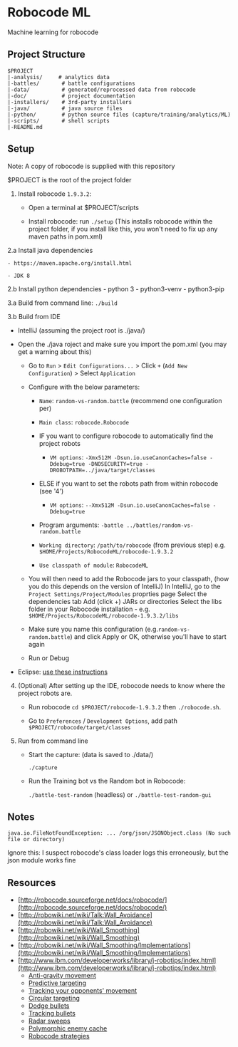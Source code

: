 # Robocode ML

Machine learning for robocode

## Project Structure

```
$PROJECT
|-analysis/     # analytics data
|-battles/       # battle configurations
|-data/          # generated/reprocessed data from robocode
|-doc/           # project documentation
|-installers/    # 3rd-party installers
|-java/          # java source files
|-python/        # python source files (capture/training/analytics/ML)
|-scripts/       # shell scripts
|-README.md
```

## Setup

Note:
A copy of robocode is supplied with this repository

$PROJECT is the root of the project folder

1. Install robocode `1.9.3.2`:

    - Open a terminal at $PROJECT/scripts

    - Install robocode: run `./setup` (This installs robocode within the project folder, if you install like this, you won't need to fix up any maven paths in pom.xml)

2.a Install java dependencies

    - https://maven.apache.org/install.html

    - JDK 8

2.b Install python dependencies
    - python 3
    - python3-venv
    - python3-pip

3.a Build from command line: `./build`

3.b Build from IDE

- IntelliJ (assuming the project root is ./java/)

- Open the ./java roject and make sure you import the pom.xml (you may get a warning about this)

    - Go to `Run` > `Edit Configurations...` > Click `+` (`Add New Configuration`) > Select `Application`

    - Configure with the below parameters:

        - `Name`: `random-vs-random.battle` (recommend one configuration per)

        - `Main class`: `robocode.Robocode`

        - IF you want to configure robocode to automatically find the project robots

            - `VM options`: `-Xmx512M -Dsun.io.useCanonCaches=false -Ddebug=true -DNOSECURITY=true -DROBOTPATH=../java/target/classes`

        - ELSE if you want to set the robots path from within robocode (see '4')

            - `VM options`: `--Xmx512M -Dsun.io.useCanonCaches=false -Ddebug=true`

        - Program arguments: `-battle ../battles/random-vs-random.battle`

        - `Working directory`: `/path/to/robocode` (from previous step)
              e.g. `$HOME/Projects/RobocodeML/robocode-1.9.3.2`

        - `Use classpath of module`: `RobocodeML`

    - You will then need to add the Robocode jars to your classpath, (how you do this depends on the version of IntelliJ)
    In IntelliJ, go to the `Project Settings/Project/Modules` proprties page
    Select the dependencies tab
    Add (click +) JARs or directories
    Select the libs folder in your Robocode installation - e.g. `$HOME/Projects/RobocodeML/robocode-1.9.3.2/libs`

    - Make sure you name this configuration (e.g.`random-vs-random.battle`) and click Apply or OK, otherwise you'll have to start again

    - Run or Debug

- Eclipse: [use these instructions](http://robowiki.net/wiki/Robocode/Running_from_Eclipse)


4. (Optional) After setting up the IDE, robocode needs to know where the project robots are.

   - Run robocode
    `cd $PROJECT/robocode-1.9.3.2` then `./robocode.sh`.

   - Go to `Preferences` / `Development Options`, add path `$PROJECT/robocode/target/classes`

5. Run from command line

    - Start the capture: (data is saved to ./data/)

        `./capture`

    - Run the Training bot vs the Random bot in Robocode:

        `./battle-test-random` (headless) or `./battle-test-random-gui`

## Notes

`java.io.FileNotFoundException: ... /org/json/JSONObject.class (No such file or directory)`

Ignore this: I suspect robocode's class loader logs this erroneously, but the json module works fine

## Resources

- [http://robocode.sourceforge.net/docs/robocode/](http://robocode.sourceforge.net/docs/robocode/)
- [http://robowiki.net/wiki/Talk:Wall_Avoidance](http://robowiki.net/wiki/Talk:Wall_Avoidance)
- [http://robowiki.net/wiki/Wall_Smoothing](http://robowiki.net/wiki/Wall_Smoothing)
- [http://robowiki.net/wiki/Wall_Smoothing/Implementations](http://robowiki.net/wiki/Wall_Smoothing/Implementations)
- [http://www.ibm.com/developerworks/library/j-robotips/index.html](http://www.ibm.com/developerworks/library/j-robotips/index.html)
  - [Anti-gravity movement](http://www.ibm.com/developerworks/library/j-antigrav/index.html)
  - [Predictive targeting](http://www.ibm.com/developerworks/library/j-pred-targeting/index.html)
  - [Tracking your opponents' movement](http://www.ibm.com/developerworks/java/library/j-movement/index.html)
  - [Circular targeting](http://www.ibm.com/developerworks/library/j-circular/index.html)
  - [Dodge bullets](http://www.ibm.com/developerworks/library/j-dodge/index.html)
  - [Tracking bullets](http://www.ibm.com/developerworks/library/j-tipbullet.html)
  - [Radar sweeps](http://www.ibm.com/developerworks/library/j-radar/index.html)
  - [Polymorphic enemy cache](http://www.ibm.com/developerworks/library/j-tippoly/)
  - [Robocode strategies](http://www.ibm.com/developerworks/library/j-tipstrats/index.html)
